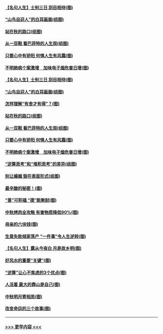#### [【名句人生】士别三日 刮目相待(图)](../pages/p8/906988.md?t=09151433) 
#### [“山鸟自迎人”的白耳画眉(组图)](../pages/p8/907332.md?t=09151433) 
#### [站在秋的路口(组图)](../pages/p8/906914.md?t=09151433) 
#### [从一双鞋 看巴菲特的人生观(组图)](../pages/p8/907311.md?t=09151433) 
#### [只要心中有骄阳 何惧人生有风霜(图)](../pages/p8/907320.md?t=09151433) 
#### [不明肺病个案激增　加味电子烟危害日增(图)](../pages/p8/907307.md?t=09151433) 
#### [【名句人生】士别三日 刮目相待(图)](../pages/p8/906988.md?t=09151433) 
#### [“山鸟自迎人”的白耳画眉(组图)](../pages/p8/907332.md?t=09151433) 
#### [怎样理解“有舍才有得”？(图)](../pages/p8/906872.md?t=09151433) 
#### [站在秋的路口(组图)](../pages/p8/906914.md?t=09151433) 
#### [从一双鞋 看巴菲特的人生观(组图)](../pages/p8/907311.md?t=09151433) 
#### [只要心中有骄阳 何惧人生有风霜(图)](../pages/p8/907320.md?t=09151433) 
#### [不明肺病个案激增　加味电子烟危害日增(图)](../pages/p8/907307.md?t=09151433) 
#### [“逆算思考”和“堆积思考”的差异(组图)](../pages/p8/907229.md?t=09151433) 
#### [别让婚姻 毁在表面形式(组图)](../pages/p8/907118.md?t=09151433) 
#### [最辛酸的秘密！(图)](../pages/p8/906327.md?t=09151433) 
#### [“善”可积福 “德”能聚财(图)](../pages/p8/906906.md?t=09151433) 
#### [中秋烤肉全攻略 有害物质降低90%(图)](../pages/p8/907227.md?t=09151433) 
#### [母亲的六块钱(图)](../pages/p8/907107.md?t=09151433) 
#### [生意失败倾家荡产 “一件事”令人生逆转(图)](../pages/p8/907101.md?t=09151433) 
#### [【名句人生】露从今夜白 月是故乡明(图)](../pages/p8/906558.md?t=09151433) 
#### [好风水的重要“关键”(图)](../pages/p8/907087.md?t=09151433) 
#### [“逆算”让心不焦虑的3个优点(图)](../pages/p8/907070.md?t=09151433) 
#### [人活着 最大的靠山是自己(图)](../pages/p8/906329.md?t=09151433) 
#### [中秋明月寄相思(图)](../pages/p8/906932.md?t=09151433) 
#### [改变命运的三个故事(图)](../pages/p8/906257.md?t=09151433) 

----
#### [ >>> 更早内容 <<< ](../indexes/p8-earlier.md)
